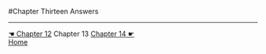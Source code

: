 #Chapter Thirteen Answers

---
[☚ Chapter 12](../Chapter_12) Chapter 13 [Chapter 14 ☛](../Chapter_14)<br/>
[Home](https://github.com/adobrich/CppPrimer)
